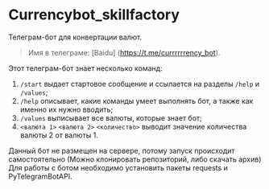 # Сurrencybot_skillfactory

Телеграм-бот для конвертации валют. 
>Имя в телеграме: [Baidu] (https://t.me/currrrrrency_bot).

Этот телеграм-бот знает несколько команд:

1. `/start` выдает стартовое сообщение и ссылается на разделы `/help` и `/values`;
2. `/help` описывает, какие команды умеет выполнять бот, а также как именно их нужно вводить;
3. `/values` выписывает все валюты, которые знает бот;
4. `<валюта 1>` `<валюта 2>` `<количество>` выводит значение количества валюты 2 от валюты 1.

Данный бот не размещен на сервере, потому запуск происходит самостоятельно (Можно клонировать репозиторий, либо скачать архив) 
Для работы с ботом необходимо установить пакеты requests и PyTelegramBotAPI.
